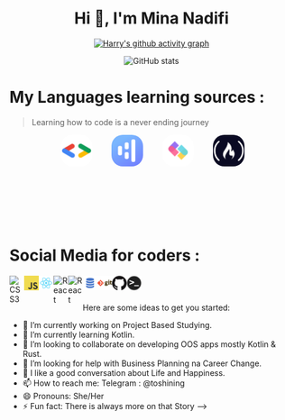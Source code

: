 <style>
.heading1 {
    color: red;
    font-weight:700;
    font-size: 35px;
}
.heading2 {
    color: blue;
    font-weight:700;
    font-size: 30px;
}
</style>
<h1 align="center">Hi 👋, I'm Mina Nadifi</h1>

<div align="center">

[![Harry's github activity graph](https://github-readme-activity-graph.vercel.app/graph?username=Mina-Nadifi&theme=github)](https://github.com/ashutosh00710/github-readme-activity-graph)

![GitHub stats](https://github-readme-stats.vercel.app/api?username=Mina-Nadifi&show_icons=true&theme=onedark)

</div>

# My Languages learning sources :

> Learning how to code is a never ending journey

[<p align="center"><img  />][googledev]
[<img  alt="Google for Developers"  style="margin-right:15px; margin-left:15px; border-radius:20px; " width="56px" src="https://raw.githubusercontent.com/Mina-Nadifi/Mina-Nadifi/main/Img/googledev.png" />][googledev]
[<img alt="Hyperskill: Study plan" style="margin-right:15px; margin-left:15px; border-radius:20px; " width="56px" src="https://raw.githubusercontent.com/Mina-Nadifi/Mina-Nadifi/main/Img/hyperskill.png" />][hyperskill]
[<img alt="SheCodes"  style="margin-right:15px; margin-left:15px; border-radius:20px; " width="56px" src="https://raw.githubusercontent.com/Mina-Nadifi/Mina-Nadifi/main/Img/shecodes.png" />][shecodes]
[<img alt="freeCodeCamp" style="margin-right:15px; margin-left:15px; border-radius:20px; " width="56px" src="https://raw.githubusercontent.com/Mina-Nadifi/Mina-Nadifi/main/Img/freecodecamp.png" /></p>][freecodecamp]
<br /><br /><br /><br /><br />

# Social Media for coders :

[<img align="left" alt="CSS3" width="26px" src="https://pbs.twimg.com/profile_images/1273081551354396672/-Tzadxix_400x400.jpg" />][portfolio]
[<img align="left" alt="JavaScript" width="26px" src="https://raw.githubusercontent.com/github/explore/80688e429a7d4ef2fca1e82350fe8e3517d3494d/topics/javascript/javascript.png" />][portfolio]
[<img align="left" alt="React" width="26px" src="https://raw.githubusercontent.com/github/explore/80688e429a7d4ef2fca1e82350fe8e3517d3494d/topics/react/react.png" />][portfolio]
[<img align="left" alt="React" width="26px" src="https://camo.githubusercontent.com/9fefe4c2e03688a8d3987d9eff864a13c79c5b8fe067adfaaf3e5ab7c90eee2b/68747470733a2f2f692e696d6775722e636f6d2f764a66496949642e706e67" />][portfolio]
[<img align="left" alt="React" width="26px" src="https://cdn4.iconfinder.com/data/icons/google-i-o-2016/512/google_firebase-2-512.png" />][portfolio]

[<img align="left" alt="SQL" width="26px" src="https://raw.githubusercontent.com/github/explore/80688e429a7d4ef2fca1e82350fe8e3517d3494d/topics/sql/sql.png" />][portfolio]
[<img align="left" alt="Git" width="26px" src="https://raw.githubusercontent.com/github/explore/80688e429a7d4ef2fca1e82350fe8e3517d3494d/topics/git/git.png" />][portfolio]
[<img align="left" alt="GitHub" width="26px" src="https://raw.githubusercontent.com/github/explore/78df643247d429f6cc873026c0622819ad797942/topics/github/github.png" />][portfolio]
[<img align="left" alt="Terminal" width="26px" src="https://raw.githubusercontent.com/github/explore/80688e429a7d4ef2fca1e82350fe8e3517d3494d/topics/terminal/terminal.png" />][portfolio]

<br />
<br />

Here are some ideas to get you started:

- 🔭 I’m currently working on Project Based Studying.
- 🌱 I’m currently learning Kotlin.
- 👯 I’m looking to collaborate on developing OOS apps mostly Kotlin & Rust.
- 🤔 I’m looking for help with Business Planning na Career Change.
- 💬 I like a good conversation about Life and Happiness.
- 📫 How to reach me: Telegram : @toshining
- 😄 Pronouns: She/Her
- ⚡ Fun fact: There is always more on that Story
  -->

[freecodecamp]: https://www.freecodecamp.org/Mina-Nadifi
[shecodes]: https://www.shecodes.io/graduates/74197-mina-r-nadifi/
[hyperskill]: https://hyperskill.org/profile/521653663
[googledev]: https://g.dev/MinaRNadifi
[stackoverflow]: https://stackoverflow.com/users/22393472/mina-r-nadifi
[twitter]: https://twitter.com/Minarnacc
[linkedin]: https://www.linkedin.com/in/mina-r-nadifi-5a97ba272
[portfolio]: https://
[codecademy]: https://www.codecademy.com/profiles/Mina-Nadifi
[github]: https://github.com/Mina-Nadifi
[def]: README.md

